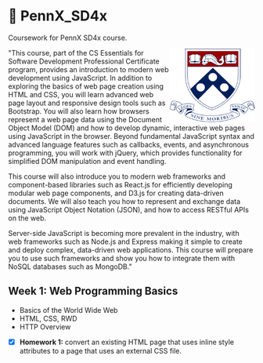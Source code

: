 # 📗 PennX_SD4x

Coursework for PennX SD4x course.

<img src="https://raw.githubusercontent.com/mateusnssn/PennX_SD4x/some_assets/UPenn2.png" height="150" align="right">

"This course, part of the CS Essentials for Software Development Professional Certificate program, provides an introduction to modern web development using JavaScript. In addition to exploring the basics of web page creation using HTML and CSS, you will learn advanced web page layout and responsive design tools such as Bootstrap. You will also learn how browsers represent a web page data using the Document Object Model (DOM) and how to develop dynamic, interactive web pages using JavaScript in the browser. Beyond fundamental JavaScript syntax and advanced language features such as callbacks, events, and asynchronous programming, you will work with jQuery, which provides functionality for simplified DOM manipulation and event handling.

This course will also introduce you to modern web frameworks and component-based libraries such as React.js for efficiently developing modular web page components, and D3.js for creating data-driven documents. We will also teach you how to represent and exchange data using JavaScript Object Notation (JSON), and how to access RESTful APIs on the web.

Server-side JavaScript is becoming more prevalent in the industry, with web frameworks such as Node.js and Express making it simple to create and deploy complex, data-driven web applications. This course will prepare you to use such frameworks and show you how to integrate them with NoSQL databases such as MongoDB."


## Week 1: Web Programming Basics


* Basics of the World Wide Web
* HTML, CSS, RWD
* HTTP Overview

- [x] **Homework 1:** convert an existing HTML page that uses inline style attributes to a page that uses an external CSS file.
